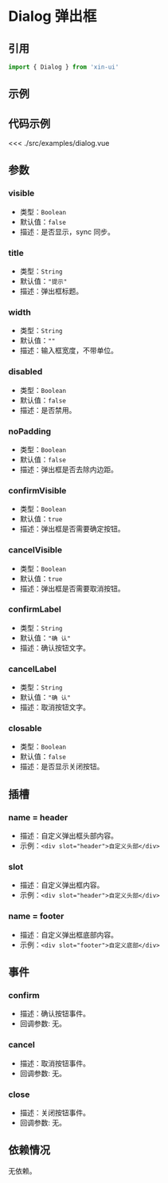 # Dialog 弹出框

## 引用
```js
import { Dialog } from 'xin-ui'
```

## 示例
<div>
  <example-dialog/>
</div>

## 代码示例
<<< ./src/examples/dialog.vue

## 参数

### visible

* 类型：`Boolean`
* 默认值：`false`
* 描述：是否显示，sync 同步。

### title

* 类型：`String`
* 默认值：`"提示"`
* 描述：弹出框标题。

### width

* 类型：`String`
* 默认值：`""`
* 描述：输入框宽度，不带单位。

### disabled

* 类型：`Boolean`
* 默认值：`false`
* 描述：是否禁用。

### noPadding

* 类型：`Boolean`
* 默认值：`false`
* 描述：弹出框是否去除内边距。

### confirmVisible

* 类型：`Boolean`
* 默认值：`true`
* 描述：弹出框是否需要确定按钮。

### cancelVisible

* 类型：`Boolean`
* 默认值：`true`
* 描述：弹出框是否需要取消按钮。

### confirmLabel

* 类型：`String`
* 默认值：`"确 认"`
* 描述：确认按钮文字。

### cancelLabel

* 类型：`String`
* 默认值：`"确 认"`
* 描述：取消按钮文字。

### closable

* 类型：`Boolean`
* 默认值：`false`
* 描述：是否显示关闭按钮。

## 插槽

### name = header
* 描述：自定义弹出框头部内容。
* 示例：`<div slot="header">自定义头部</div>`

### slot
* 描述：自定义弹出框内容。
* 示例：`<div slot="header">自定义头部</div>`

### name = footer
* 描述：自定义弹出框底部内容。
* 示例：`<div slot="footer">自定义底部</div>`

## 事件

### confirm
* 描述：确认按钮事件。
* 回调参数: 无。

### cancel
* 描述：取消按钮事件。
* 回调参数: 无。

### close
* 描述：关闭按钮事件。
* 回调参数: 无。

## 依赖情况

无依赖。






